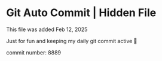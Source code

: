 # Git Auto Commit | Hidden File

This file was added Feb 12, 2025

Just for fun and keeping my daily git commit active 🤪

commit number: 8889
